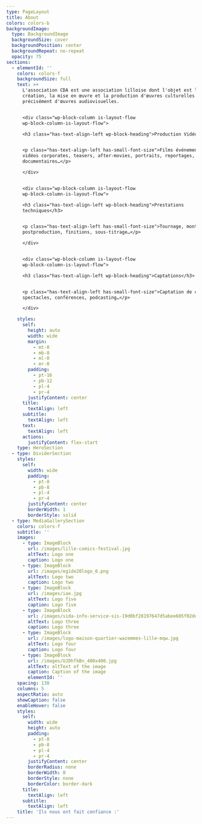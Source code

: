 ```yaml
---
type: PageLayout
title: About
colors: colors-b
backgroundImage:
  type: BackgroundImage
  backgroundSize: cover
  backgroundPosition: center
  backgroundRepeat: no-repeat
  opacity: 75
sections:
  - elementId: ''
    colors: colors-f
    backgroundSize: full
    text: >+
      L'association CDA est une association lilloise dont l'objet est la
      création, la mise en œuvre et la production d'œuvres culturelles et plus
      précisément d'œuvres audiovisuelles.


      <div class="wp-block-column is-layout-flow
      wp-block-column-is-layout-flow">

      <h3 class="has-text-align-left wp-block-heading">Production Vidéo</h3>


      <p class="has-text-align-left has-small-font-size">Films événementiels, 
      vidéos corporates, teasers, after-movies, portraits, reportages,
      documentaires…</p>

      </div>


      <div class="wp-block-column is-layout-flow
      wp-block-column-is-layout-flow">

      <h3 class="has-text-align-left wp-block-heading">Prestations
      techniques</h3>


      <p class="has-text-align-left has-small-font-size">Tournage, montage,
      postproduction, finitions, sous-titrage…</p>

      </div>


      <div class="wp-block-column is-layout-flow
      wp-block-column-is-layout-flow">

      <h3 class="has-text-align-left wp-block-heading">Captations</h3>


      <p class="has-text-align-left has-small-font-size">Captation de concerts,
      spectacles, conférences, podcasting…</p>

      </div>

    styles:
      self:
        height: auto
        width: wide
        margin:
          - mt-0
          - mb-0
          - ml-0
          - mr-0
        padding:
          - pt-16
          - pb-12
          - pl-4
          - pr-4
        justifyContent: center
      title:
        textAlign: left
      subtitle:
        textAlign: left
      text:
        textAlign: left
      actions:
        justifyContent: flex-start
    type: HeroSection
  - type: DividerSection
    styles:
      self:
        width: wide
        padding:
          - pt-8
          - pb-8
          - pl-4
          - pr-4
        justifyContent: center
        borderWidth: 1
        borderStyle: solid
  - type: MediaGallerySection
    colors: colors-f
    subtitle: ''
    images:
      - type: ImageBlock
        url: /images/lille-comics-festival.jpg
        altText: Logo one
        caption: Logo one
      - type: ImageBlock
        url: /images/egide20logo_0.png
        altText: Logo two
        caption: Logo two
      - type: ImageBlock
        url: /images/iae.jpg
        altText: Logo five
        caption: Logo five
      - type: ImageBlock
        url: /images/sida-info-service-sis-19d0bf28197647d5abee605f02de7595.png
        altText: Logo three
        caption: Logo three
      - type: ImageBlock
        url: /images/logo-maison-quartier-wazemmes-lille-mqw.jpg
        altText: Logo four
        caption: Logo four
      - type: ImageBlock
        url: /images/UJDhfkBn_400x400.jpg
        altText: altText of the image
        caption: Caption of the image
        elementId: ''
    spacing: 130
    columns: 5
    aspectRatio: auto
    showCaption: false
    enableHover: false
    styles:
      self:
        width: wide
        height: auto
        padding:
          - pt-8
          - pb-8
          - pl-4
          - pr-4
        justifyContent: center
        borderRadius: none
        borderWidth: 0
        borderStyle: none
        borderColor: border-dark
      title:
        textAlign: left
      subtitle:
        textAlign: left
    title: 'Ils nous ont fait confiance :'
---
```

